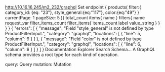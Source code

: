 http://10.16.16.245/m2_232/graphql
Set endpoint
{
    products(
      filter:{
        category_id: {eq: "23"},
        style_general:{eq:"117"},
        color:{eq:"49"}
      }
      currentPage: 1
      pageSize: 5
    ){
    total_count
    items{
      name
    }
    filters{
      name
      request_var
      filter_items_count
      filter_items{
        items_count
        label
        value_string
      }
    }
  }
}
{
  "errors": [
    {
      "message": "Field \"style_general\" is not defined by type ProductFilterInput.",
      "category": "graphql",
      "locations": [
        {
          "line": 5,
          "column": 9
        }
      ]
    },
    {
      "message": "Field \"color\" is not defined by type ProductFilterInput.",
      "category": "graphql",
      "locations": [
        {
          "line": 6,
          "column": 9
        }
      ]
    }
  ]
}
Documentation Explorer
Search Schema...
A GraphQL schema provides a root type for each kind of operation.

query: Query
mutation: Mutation